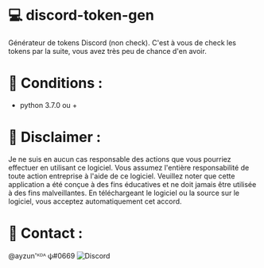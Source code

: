 # 💻 discord-token-gen
Générateur de tokens Discord (non check).
C'est à vous de check les tokens par la suite,
vous avez très peu de chance d'en avoir.

# 📃 Conditions :
- python 3.7.0 ou +

# 🚨 Disclaimer :
Je ne suis en aucun cas responsable des actions que vous pourriez effectuer en utilisant ce logiciel. Vous assumez l'entière responsabilité de toute action entreprise à l'aide de ce logiciel. Veuillez noter que cette application a été conçue à des fins éducatives et ne doit jamais être utilisée à des fins malveillantes. En téléchargeant le logiciel ou la source sur le logiciel, vous acceptez automatiquement cet accord.

# 📍 Contact :
@ayzun'ᴷᴰᴬ 𐌸#0669
![Discord](https://discord.gg/nFNgTXrreh)
